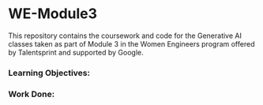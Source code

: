 # WE-Module3
This repository contains the coursework and code for the Generative AI classes taken as part of Module 3 in the Women Engineers program offered by Talentsprint and supported by Google.

### Learning Objectives:
### Work Done:

